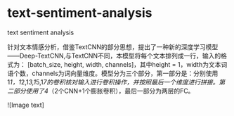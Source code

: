 # text-sentiment-analysis
text sentiment analysis

针对文本情感分析，借鉴TextCNN的部分思想，提出了一种新的深度学习模型——Deep-TextCNN,与TextCNN不同，本模型将每个文本排列成一行，输入的格式为：
[batch_size, height, width, channels]，其中height = 1，width为文本词语个数，channels为词向量维度。模型分为三个部分，第一部分是：分别使用
1*1，1*2,1*3,1*5,1*7的卷积核对输入进行卷积操作，并按照最后一个维度进行拼接。第二部分使用了4*（2个CNN+1个膨胀卷积），最后一部分为两层的FC。

![Image text]
